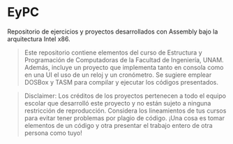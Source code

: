 # EyPC
Repositorio de ejercicios y proyectos desarrollados con Assembly bajo la arquitectura Intel x86.

> Este repositorio contiene elementos del curso de Estructura y Programación de Computadoras de la Facultad de Ingeniería, UNAM. Además, incluye un proyecto
que implementa tanto en consola como en una UI el uso de un reloj y un cronómetro. Se sugiere emplear DOSBox y TASM para compilar y ejecutar los códigos presentados.
  
> Disclaimer: Los créditos de los proyectos pertenecen a todo el equipo escolar que desarrolló este proyecto y no están sujeto a ninguna restricción de reproducción. Considera 
los lineamientos de tus cursos para evitar tener problemas por plagio de código. ¡Una cosa es tomar elementos de un código y otra presentar el trabajo entero de otra persona 
como tuyo! 
